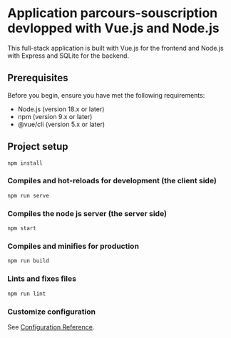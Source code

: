 # Application parcours-souscription devlopped with Vue.js and Node.js 
This full-stack application is built with Vue.js for the frontend and Node.js with Express and SQLite for the backend.

## Prerequisites

Before you begin, ensure you have met the following requirements:

- Node.js (version 18.x or later)
- npm (version 9.x or later)
- @vue/cli (version 5.x or later)

## Project setup
```
npm install
```

### Compiles and hot-reloads for development (the client side)
```
npm run serve
```

### Compiles the node js server (the server side)
```
npm start
```

### Compiles and minifies for production
```
npm run build
```

### Lints and fixes files
```
npm run lint
```

### Customize configuration
See [Configuration Reference](https://cli.vuejs.org/config/).
